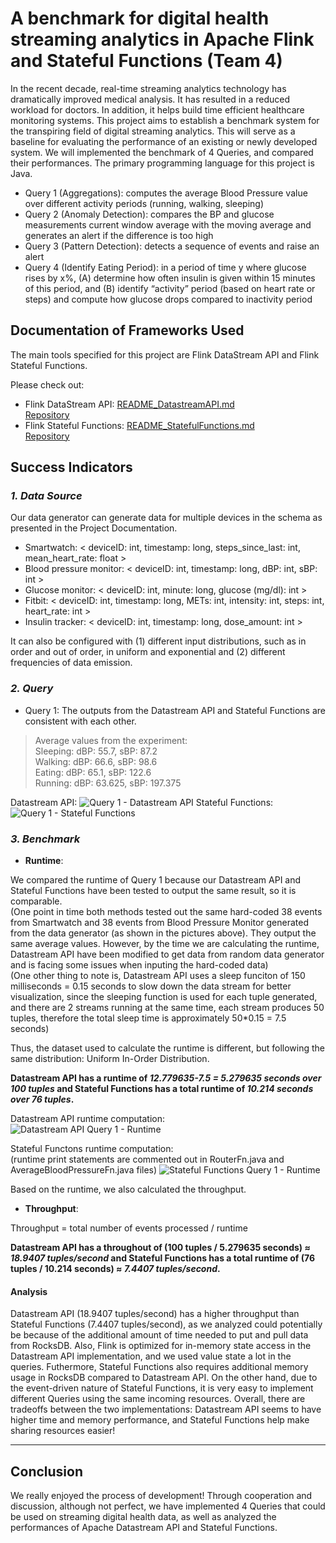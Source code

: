 # A benchmark for digital health streaming analytics in Apache Flink and Stateful Functions (Team 4)

In the recent decade, real-time streaming analytics technology has dramatically improved medical analysis. It has resulted in a reduced workload for doctors. In addition, it helps build time efficient healthcare monitoring systems. This project aims to establish a benchmark system for the transpiring field of digital streaming analytics. This will serve as a baseline for evaluating the performance of an existing or newly developed system. We will implemented the benchmark of 4 Queries, and compared their performances. The primary programming language for this project is Java.

- Query 1 (Aggregations): computes the average Blood Pressure value over different activity periods (running, walking, sleeping)
- Query 2 (Anomaly Detection): compares the BP and glucose measurements current window average with the moving average and generates an alert if the difference is too high
- Query 3 (Pattern Detection): detects a sequence of events and raise an alert
- Query 4 (Identify Eating Period): in a period of time y where glucose rises by x%, (A) determine how often insulin is given within 15 minutes of this period, and (B) identify “activity” period (based on heart rate or steps) and compute how glucose drops compared to inactivity period


## Documentation of Frameworks Used

The main tools specified for this project are Flink DataStream API and Flink Stateful Functions.

Please check out:
- Flink DataStream API: [README_DatastreamAPI.md](README_DatastreamAPI.md)  
[Repository](https://github.com/BUicicchen/Digital-Health-Streaming-Analytics/tree/datastream-api)  
- Flink Stateful Functions: [README_StatefulFunctions.md](README_StatefulFunctions.md)  
[Repository](https://github.com/BUicicchen/Digital-Health-Streaming-Analytics)  

## Success Indicators

### ***1. Data Source***

Our data generator can generate data for multiple devices in the schema as presented in the Project Documentation.

- Smartwatch: < deviceID: int, timestamp: long, steps_since_last: int, mean_heart_rate: float >
- Blood pressure monitor: < deviceID: int, timestamp: long, dBP: int, sBP: int >
- Glucose monitor: < deviceID: int, minute: long, glucose (mg/dl): int >
- Fitbit: < deviceID: int, timestamp: long, METs: int, intensity: int, steps: int, heart_rate: int >
- Insulin tracker: < deviceID: int, timestamp: long, dose_amount: int >

It can also be configured with (1) different input distributions, such as in order and out of order, in uniform and exponential and (2) different frequencies of data emission.


### ***2. Query***

- Query 1:
The outputs from the Datastream API and Stateful Functions are consistent with each other.
>Average values from the experiment:  
>Sleeping: dBP: 55.7, sBP: 87.2  
>Walking: dBP: 66.6, sBP: 98.6  
>Eating: dBP: 65.1, sBP: 122.6  
>Running: dBP: 63.625, sBP: 197.375  

Datastream API:
![Query 1 - Datastream API](./documentation/results/DatastreamAPI_Query1.jpg)
Stateful Functions:
![Query 1 - Stateful Functions](./documentation/results/StateFun_Query1.png)


### ***3. Benchmark***

- **Runtime**:

We compared the runtime of Query 1 because our Datastream API and Stateful Functions have been tested to output the same result, so it is comparable.  
(One point in time both methods tested out the same hard-coded 38 events from Smartwatch and 38 events from Blood Pressure Monitor generated from the data generator (as shown in the pictures above). They output the same average values. However, by the time we are calculating the runtime, Datastream API have been modified to get data from random data generator and is facing some issues when inputing the hard-coded data)  
(One other thing to note is, Datastream API uses a sleep funciton of 150 milliseconds = 0.15 seconds to slow down the data stream for better visualization, since the sleeping function is used for each tuple generated, and there are 2 streams running at the same time, each stream produces 50 tuples, therefore the total sleep time is approximately 50*0.15 = 7.5 seconds)

Thus, the dataset used to calculate the runtime is different, but following the same distribution: Uniform In-Order Distribution.

**Datastream API has a runtime of *12.779635-7.5 = 5.279635 seconds over 100 tuples* and Stateful Functions has a total runtime of *10.214 seconds over 76 tuples*.**

Datastream API runtime computation:  
![Datastream API Query 1 - Runtime](./documentation/results/DatastreamAPI_Query_1_runtime.png)

Stateful Functons runtime computation:  
(runtime print statements are commented out in RouterFn.java and AverageBloodPressureFn.java files)
![Stateful Functions Query 1 - Runtime](./documentation/results/StateFun_Query_1_runtime.png)


Based on the runtime, we also calculated the throughput.

- **Throughput**:

Throughput = total number of events processed / runtime  

**Datastream API has a throughout of (100 tuples / 5.279635 seconds) ≈ *18.9407 tuples/second* and Stateful Functions has a total runtime of (76 tuples / 10.214 seconds) ≈ *7.4407 tuples/second*.**

#### Analysis
Datastream API (18.9407 tuples/second) has a higher throughput than Stateful Functions (7.4407 tuples/second), as we analyzed could potentially be because of the additional amount of time needed to put and pull data from RocksDB. Also, Flink is optimized for in-memory state access in the Datastream API implementation, and we used value state a lot in the queries. Futhermore, Stateful Functions also requires additional memory usage in RocksDB compared to Datastream API. On the other hand, due to the event-driven nature of Stateful Functions, it is very easy to implement different Queries using the same incoming resources. Overall, there are tradeoffs between the two implementations: Datastream API seems to have higher time and memory performance, and Stateful Functions help make sharing resources easier!


---
## Conclusion
We really enjoyed the process of development! Through cooperation and discussion, although not perfect, we have implemented 4 Queries that could be used on streaming digital health data, as well as analyzed the performances of Apache Datastream API and Stateful Functions.
